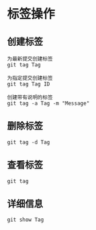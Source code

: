 # 标签操作

## 创建标签

    为最新提交创建标签
    git tag Tag

    为指定提交创建标签
    git tag Tag ID

    创建带有说明的标签
    git tag -a Tag -m "Message"

## 删除标签

    git tag -d Tag

## 查看标签

    git tag

## 详细信息

    git show Tag
